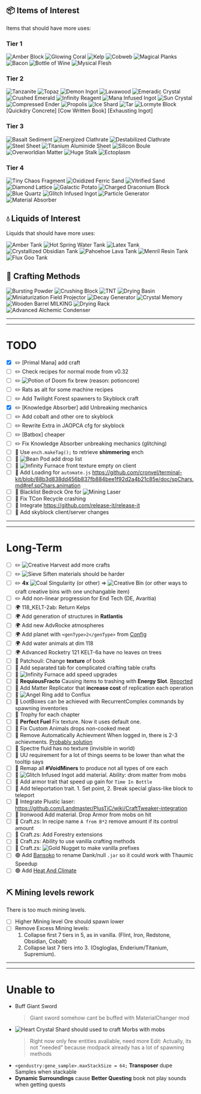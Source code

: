 ## 📦 Items of Interest

Items that should have more uses:

### Tier 1

![](https://git.io/Jtjeu "Amber Block")
![](https://git.io/JtyNr "Glowing Coral")
![](https://git.io/JtyNo "Kelp")
![](https://git.io/JnAYd "Cobweb")
![](https://git.io/JcCWr "Magical Planks")
![](https://git.io/Jz9q1 "Bacon")
![](https://git.io/Jz9qX "Bottle of Wine")
![](https://git.io/JuAPt "Mysical Flesh")

### Tier 2

![](https://git.io/JOijc "Tanzanite")
![](https://git.io/JLhj4 "Topaz")
![](https://git.io/JOXGv "Demon Ingot")
![](https://git.io/JO5J8 "Lavawood")
![](https://git.io/JLhhk "Emeradic Crystal")
![](https://git.io/JLhhq "Crushed Emerald")
![](https://git.io/JLhhL "Infinity Reagent")
![](https://git.io/JGGh7 "Mana Infused Ingot")
![](https://git.io/JnN1t "Sun Crystal")
![](https://git.io/JLhhI "Compressed Ender")
![](https://git.io/JOGgk "Propolis")
![](https://git.io/JRLSJ "Ice Shard")
![](https://git.io/JRnDa "Tar")
![](https://git.io/JznPT "Lormyte Block")
[Quickdry Concrete]
[Cow Written Book]
[Exhausting Ingot]

### Tier 3

![](https://git.io/JLjsf "Basalt Sediment")
![](https://git.io/JLhhf "Energized Clathrate")
![](https://git.io/JLhph "Destabilized Clathrate")
![](https://git.io/JLhhB "Steel Sheet")
![](https://git.io/JLhpN "Titanium Aluminide Sheet")
![](https://git.io/JGGjO "Silicon Boule")
![](https://git.io/JGGhx "Overworldian Matter")
![](https://git.io/JRLSU "Huge Stalk")
![](https://git.io/JRLyA "Ectoplasm")

### Tier 4

![](https://git.io/JcBSs "Tiny Chaos Fragment")
![](https://git.io/JLhhe "Oxidized Ferric Sand")
![](https://git.io/JLhhs "Vitrified Sand")
![](https://git.io/JLhhm "Diamond Lattice")
![](https://git.io/JLhhY "Galactic Potato")
![](https://git.io/JLhpx "Charged Draconium Block")
![](https://git.io/JLhhW "Blue Quartz")
![](https://git.io/JnzzI "Glitch Infused Ingot")
![](https://git.io/JCqV9 "Particle Generator")
![](https://git.io/JuMlF "Material Absorber")

## 💧 Liquids of Interest

Liquids that should have more uses:

![](https://git.io/J3p4b "Amber Tank")
![](https://git.io/J3p4H "Hot Spring Water Tank")
![](https://git.io/J3p49 "Latex Tank")
![](https://git.io/J3p4y "Crystallized Obsidian Tank")
![](https://git.io/J3p4S "Pahoehoe Lava Tank")
![](https://git.io/J3p45 "Menril Resin Tank")
![](https://git.io/J3p4n "Flux Goo Tank")

## 🔧 Crafting Methods

![](https://git.io/J3hVP "Bursting Powder")
![](https://git.io/J3hV0 "Crushing Block")
![](https://git.io/J3hVR "TNT")
![](https://git.io/JsegO "Drying Basin")
![](https://git.io/Jsw4m "Miniaturization Field Projector")
![](https://git.io/JG5U9 "Decay Generator")
![](https://git.io/Jst3B "Crystal Memory")
![](https://git.io/J3hVE "Wooden Barrel MILKING")
![](https://git.io/JtJkQ "Drying Rack")
![](https://git.io/JuMld "Advanced Alchemic Condenser")

---

---

# TODO

- [x] ✏️ [Primal Mana] add craft
- [ ] ✏️ Check recipes for normal mode from v0.32
- [ ] ✏️ ![](https://git.io/Jz9qK "Potion of Doom") fix brew (reason: potioncore)
- [ ] ✏️ Rats as alt for some machine recipes
- [ ] ✏️ Add Twilight Forest spawners to Skyblock craft
- [x] ✏️ [Knowledge Absorber] add Unbreaking mechanics
- [ ] ✏️ Add cobalt and other ore to skyblock
- [ ] ✏️ Rewrite Extra in JAOPCA cfg for skyblock
- [ ] ✏️ [Batbox] cheaper
- [ ] ✏️ Fix Knowledge Absorber unbreaking mechanics (glitching)
- [ ] 🔄 Use `ench.makeTag();` to retrieve **shimmering** ench
- [ ] 🔄 ![](https://git.io/Jz9qy "Bean Pod") add drop list
- [ ] 🔄 ![](https://git.io/J3p8B "Infinity Furnace") front texture empty on client
- [ ] 🔄 Add Loading for `automate.js` https://github.com/cronvel/terminal-kit/blob/88b3d838dd456b837fb884bee1f92d2a4b21c85e/doc/spChars.md#ref.spChars.animation
- [ ] 🔄 Blacklist Bedrock Ore for ![](https://git.io/Jz9q9 "Mining Laser")
- [ ] 🔄 Fix TCon Recycle crashing
- [ ] 🔄 Integrate https://github.com/release-it/release-it
- [ ] 🚧 Add skyblock client/server changes

---

---

# Long-Term

- [ ] ✏️ ![](https://git.io/JCt00 "Creative Harvest") add more crafts
- [ ] ✏️ ![](https://git.io/JOv90 "Sieve") Siften materials should be harder
- [ ] ✏️ **4x** ![Coal Singularity](https://git.io/JtJfM) (or other) => ![Creative Bin](https://git.io/JtJvo) (or other ways to craft creative bins with one unchangable item)
- [ ] ✏️ Add non-linear progression for End Tech (DE, Avaritia)
- [ ] 🌍 118_KELT-2ab: Return Kelps
- [ ] 🌍 Add generation of structures in **Ratlantis**
- [ ] 🌍 Add new AdvRocke atmospheres
- [ ] 🌍 Add planet with `<genType>2</genType>` from [Config](http://arwiki.dmodoomsirius.me/AdvancedRocketry/config/AdvancedPlanetConfiguration.php)
- [ ] 🌍 Add water animals at dim 118
- [ ] 🌍 Advanced Rocketry 121 KELT-6a have no leaves on trees
- [ ] 🌿 Patchouli: Change **texture** of book
- [ ] 🏪 Add separated tab for complicated crafting table crafts
- [ ] 🏪 ![](https://git.io/J3p8B "Infinity Furnace") add speed upgrades
- [ ] 🏪 **RequiousFracto** Causing items to trashing with **Energy Slot**. [Reported](https://github.com/DaedalusGame/RequiousFrakto/issues/21)
- [ ] 🏪 Add Matter Replicator that **increase cost** of replication each operation
- [ ] 📖 ![](https://git.io/JRthK "Angel Ring") add to Conflux
- [ ] 📖 LootBoxes can be achieved with RecurrentComplex commands by spawning inventories
- [ ] 📖 Trophy for each chapter
- [ ] 🔄 **Perfect Fuel** Fix texture. Now it uses default one.
- [ ] 🔄 Fix Custom Animals drops non-cooked meat
- [ ] 🔄 Remove Automatically Achievment When logged in, there is 2-3 achievments. [Probably solution](https://github.com/TCreopargh/CraftTweakerIntegration/wiki/Advancements)
- [ ] 🔄 Spectre fluid has no texture (invisible in world)
- [ ] 🔄 UU requirement for a lot of things seems to be lower than what the tooltip says
- [ ] 🔄 Remap all **#VoidMiners** to produce not all types of ore each
- [ ] 🔨 ![](https://git.io/JnzzI "Glitch Infused Ingot") add material. Ability: drom matter from mobs
- [ ] 🔨 Add armor trait that speed up gain for `Time In Bottle`
- [ ] 🔨 Add teleportation trait. 1. Set point, 2. Break special glass-like block to teleport
- [ ] 🔨 Integrate Plustic laser: https://github.com/Landmaster/PlusTiC/wiki/CraftTweaker-integration
- [ ] 🔨 Ironwood Add material. Drop Armor from mobs on hit
- [ ] 🧮 Craft.zs: In recipe name `A from B*2` remove amount if its control amount
- [ ] 🧮 Craft.zs: Add Forestry extensions
- [ ] 🧮 Craft.zs: Ability to use vanilla crafting methods
- [ ] 🧮 Craft.zs: ![](https://git.io/Jz9qH "Gold Nugget") to make vanilla prefixes
- [ ] 🟢 Add [Bansoko](https://www.curseforge.com/minecraft/mc-mods/bansoko) to rename Dank/null `.jar` so it could work with Thaumic Speedup
- [ ] 🟢 Add [Heat And Climate](https://www.curseforge.com/minecraft/mc-mods/heat-and-climate)

## ⛏️ Mining levels rework

There is too much mining levels.

- [ ] Higher Mining level Ore should spawn lower
- [ ] Remove Excess Mining levels:
  1. Collapse first 7 tiers in 5, as in vanilla. (Flint, Iron, Redstone, Obsidian, Cobalt)
  2. Collapse last 7 tiers into 3. (Osgloglas, Enderium/Titanium, Supremium).

---

---

# Unable to

- Buff Giant Sword
  > Giant sword somehow cant be buffed with MaterialChanger mod
- ![](https://git.io/JtUEY "Heart Crystal Shard") should used to craft Morbs with mobs
  > Right now only few entities avaliable, need more
  > Edit: Actually, its not "needed" because modpack already has a lot of spawning methods
- `<gendustry:gene_sample>.maxStackSize = 64;` **Transposer** dupe Samples when stackable
- **Dynamic Surroundings** cause **Better Questing** book not play sounds when getting quests